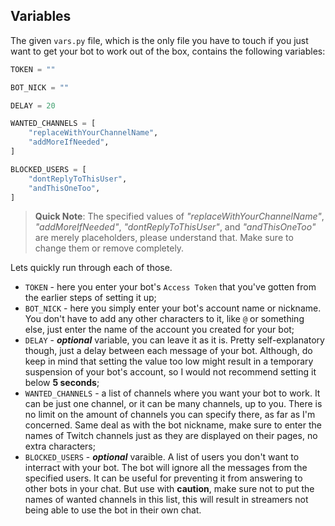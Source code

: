 ## Variables

The given `vars.py` file, which is the only file you have to touch if you just want to get your bot to work out of the box, contains the following variables:

```py
TOKEN = ""

BOT_NICK = ""

DELAY = 20

WANTED_CHANNELS = [
    "replaceWithYourChannelName",
    "addMoreIfNeeded",
]

BLOCKED_USERS = [
    "dontReplyToThisUser",
    "andThisOneToo",
]
```

> **Quick Note**: The specified values of _"replaceWithYourChannelName"_, _"addMoreIfNeeded"_, _"dontReplyToThisUser"_, and _"andThisOneToo"_ are merely placeholders, please understand that. Make sure to change them or remove completely.

Lets quickly run through each of those.

- `TOKEN` - here you enter your bot's `Access Token` that you've gotten from the earlier steps of setting it up;
- `BOT_NICK` - here you simply enter your bot's account name or nickname. You don't have to add any other characters to it, like `@` or something else, just enter the name of the account you created for your bot;
- `DELAY` - _**optional**_ variable, you can leave it as it is. Pretty self-explanatory though, just a delay between each message of your bot. Although, do keep in mind that setting the value too low might result in a temporary suspension of your bot's account, so I would not recommend setting it below **5 seconds**;
- `WANTED_CHANNELS` - a list of channels where you want your bot to work. It can be just one channel, or it can be many channels, up to you. There is no limit on the amount of channels you can specify there, as far as I'm concerned. Same deal as with the bot nickname, make sure to enter the names of Twitch channels just as they are displayed on their pages, no extra characters;
- `BLOCKED_USERS` - _**optional**_ varaible. A list of users you don't want to interract with your bot. The bot will ignore all the messages from the specified users. It can be useful for preventing it from answering to other bots in your chat. But use with **caution**, make sure not to put the names of wanted channels in this list, this will result in streamers not being able to use the bot in their own chat.
